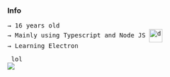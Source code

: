 
### Info
<pre>
→ 16 years old 
→ Mainly using Typescript and Node JS <img src="https://www.workinggears.com/images/services/js-ts.jpg" alt="drawing" align="center" width="30"/> 
→ Learning Electron
</pre>


<pre> lol 
<img
  align="center"
  src="https://github-readme-stats.vercel.app/api/?username=renotify&theme=dracula"
/>
  </pre>
